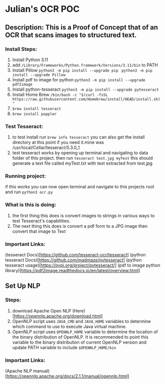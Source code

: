 # Julian's OCR POC
## Description: This is a Proof of Concept that of an OCR that scans images to structured text.
### Install Steps:
1. Install Python 3.11
2. add ``` /Library/Frameworks/Python.framework/Versions/3.11/bin ``` to PATH
3. Install Pillow ``` python3 -m pip install --upgrade pip ``` ``` python3 -m pip install --upgrade Pillow```
4. Install pdf to image for python ``` python3 -m pip install --upgrade pdf2image ```
5. Install python-tesseract ``` python3 -m pip install --upgrade pytesseract ```
6. Install Home Brew ``` /bin/bash -c "$(curl -fsSL https://raw.githubusercontent.com/Homebrew/install/HEAD/install.sh)" ```
7. ``` brew install tesseract ```
8. ``` brew install poppler ```
### Test Tesseract:
1. to test install run ``` brew info tesseract ``` you can also get the install directory at this point if you need it.mine was /usr/local/Cellar/tesseract/5.3.0_1
2. test tesseract works by opening up terminal and navigating to data folder of this project. then run ``` tesseract test.jpg myTest ``` this should generate a text file called myTest.txt with text extracted from test.jpg
### Running project:
if this works you can now open terminal and navigate to this projects root and run ``` python3 ocr.py ```
### What is this is doing:
1. the first thing this does is convert images to strings in various ways to test Tesseract's capabilities.
2. The next thing this does is convert a pdf form to a JPG image then convert that image to Text 
### Important Links:
(tesseract Docs)[https://github.com/tesseract-ocr/tesseract]
(python tesseract Docs)[https://github.com/madmaze/pytesseract]
(python tesseract usage)[https://pypi.org/project/pytesseract/]
(pdf to image python library)[https://pdf2image.readthedocs.io/en/latest/overview.html]

## Set Up NLP 
### Steps: 
1. download Apache Open NLP (Here)[https://opennlp.apache.org/download.html]
2. OpenNLP script uses ```JAVA_CMD``` and ```JAVA_HOME``` variables to determine which command to use to execute Java virtual machine.
3. OpenNLP script uses ```OPENNLP_HOME``` variable to determine the location of the binary distribution of OpenNLP. It is recommended to point this variable to the binary distribution of current OpenNLP version and update PATH variable to include ```$OPENNLP_HOME/bin```

### Important Links:
(Apache NLP manual)[https://opennlp.apache.org/docs/2.1.1/manual/opennlp.html]
